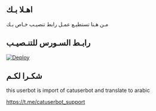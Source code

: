 ## اهـلا بـك
مـن هـنا تستطيـع عمـل رابط تنصيـب خـاص بـك

## رابـط السـورس للتنـصيـب

[![Deploy](https://www.herokucdn.com/deploy/button.svg)](https://heroku.com/deploy?template=https://github.com/Matrx8/jmthon)

## شكـرا لكـم 


this userbot is import of catuserbot and translate to arabic

https://t.me/catuserbot_support
